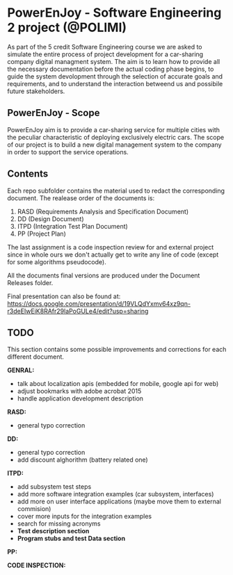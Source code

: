 PowerEnJoy - Software Engineering 2 project (@POLIMI)
=====================================================

As part of the 5 credit Software Engineering course we are asked to simulate the entire process of project development for a car-sharing company digital managment system. The aim is to learn how to provide all the necessary documentation before the actual coding phase begins, to guide the system devolopment through the selection of accurate goals and requirements, and to understand the interaction betweend us and possibile future stakeholders.

PowerEnJoy - Scope
-----

PowerEnJoy aim is to provide a car-sharing service for multiple cities with the peculiar characteristic of deploying exclusively electric cars. The scope of our project is to build a new digital management system to the company in order to support the service operations.

Contents
--------

Each repo subfolder contains the material used to redact the corresponding document.
The realease order of the documents is:

1. RASD (Requirements Analysis and Specification Document)
2. DD (Design Document)
3. ITPD (Integration Test Plan Document)
4. PP (Project Plan)

The last assignment is a code inspection review for and external project since in whole ours we don't actually get to write any line of code (except for some algorithms pseudocode).

All the documents final versions are produced under the Document Releases folder.

Final presentation can also be found at:
https://docs.google.com/presentation/d/19VLQdYxmv64xz9qn-r3deEIwEiK8RAfr29laPoGULe4/edit?usp=sharing

TODO
----

This section contains some possible improvements and corrections for each different document.

**GENRAL:**
* talk about localization apis (embedded for mobile, google api for web)
* adjust bookmarks with adobe acrobat 2015
* handle application development description

**RASD:**
* general typo correction

**DD:**
* general typo correction
* add discount alghorithm (battery related one)

**ITPD:**
* add subsystem test steps
* add more software integration examples (car subsystem, interfaces)
* add more on user interface applications (maybe move them to external commision)
* cover more inputs for the integration examples
* search for missing acronyms
* **Test description section**
* **Program stubs and test Data section**

**PP:**

**CODE INSPECTION:**
